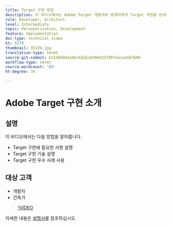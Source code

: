 ```yaml
---
title: Target 구현 방법
description: 이 비디오에서는 Adobe Target 개발자와 설계자에게 Target 구현을 안내합니다. 이 비디오를 통해 다양한 Target 구현 기술을 학습하고 Target 구현 우수 사례를 활용하십시오.
role: Developer, Architect
level: Intermediate
topic: Personalization, Development
feature: Implementation
doc-type: technical video
kt: 5379
thumbnail: 35139.jpg
translation-type: tm+mt
source-git-commit: b21d69b01e6bc6d2ba93b6425f86feacee567b06
workflow-type: tm+mt
source-wordcount: '83'
ht-degree: 3%

---
```



# Adobe Target 구현 소개

## 설명

이 비디오에서는 다음 방법을 알아봅니다.

* Target 구현에 필요한 사항 설명
* Target 구현 기술 설명
* Target 구현 우수 사례 사용

## 대상 고객

* 개발자
* 건축가

>[!VIDEO](https://video.tv.adobe.com/v/35139/?quality=12)

자세한 내용은 [설명서](https://docs.adobe.com/content/help/en/target/using/implement-target/implementing-target.html)를 참조하십시오.
